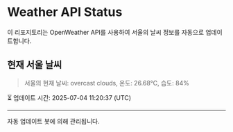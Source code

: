 
# Weather API Status

이 리포지토리는 OpenWeather API를 사용하여 서울의 날씨 정보를 자동으로 업데이트합니다.

## 현재 서울 날씨
> 서울의 현재 날씨: overcast clouds, 온도: 26.68°C, 습도: 84%

⏳ 업데이트 시간: 2025-07-04 11:20:37 (UTC)

---
자동 업데이트 봇에 의해 관리됩니다.
